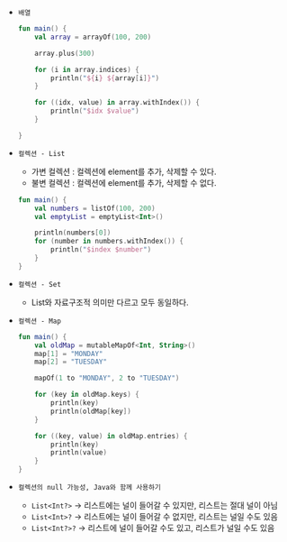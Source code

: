 - `배열`
    
    ```kotlin
    fun main() {
    	val array = arrayOf(100, 200)
    
    	array.plus(300)
    
    	for (i in array.indices) {
    		println("${i} ${array[i]}")
    	}
    
    	for ((idx, value) in array.withIndex()) {
    		println("$idx $value")
    	}
    
    }
    ```
    
- `컬렉션 - List`
    - 가변 컬렉션 : 컬렉션에 element를 추가, 삭제할 수 있다.
    - 불변 컬렉션 : 컬렉션에 element를 추가, 삭제할 수 없다.
    
    ```kotlin
    fun main() {
    	val numbers = listOf(100, 200)
    	val emptyList = emptyList<Int>()
    
    	println(numbers[0])
    	for (number in numbers.withIndex()) {
    		println("$index $number")
    	}	
    }
    ```
    
- `컬렉션 - Set`
    - List와 자료구조적 의미만 다르고 모두 동일하다.
- `컬렉션 - Map`
    
    ```kotlin
    fun main() {
    	val oldMap = mutableMapOf<Int, String>()
    	map[1] = "MONDAY"
    	map[2] = "TUESDAY"
    
    	mapOf(1 to "MONDAY", 2 to "TUESDAY")
    
    	for (key in oldMap.keys) {
    		println(key)
    		println(oldMap[key])
    	}
    
    	for ((key, value) in oldMap.entries) {
    		println(key)
    		println(value)
    	}
    }
    ```
    
- `컬렉션의 null 가능성, Java와 함께 사용하기`
    - `List<Int?>` → 리스트에는 널이 들어갈 수 있지만, 리스트는 절대 널이 아님
    - `List<Int>?` → 리스트에는 널이 들어갈 수 없지만, 리스트는 널일 수도 있음
    - `List<Int?>?` → 리스트에 널이 들어갈 수도 있고, 리스트가 널일 수도 있음
